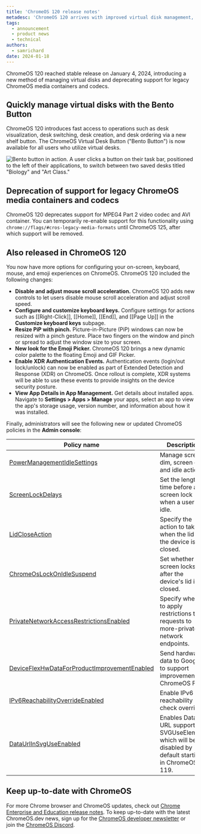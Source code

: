 ```yaml
---
title: 'ChromeOS 120 release notes'
metadesc: 'ChromeOS 120 arrives with improved virtual disk management, new UX configuration options, and updated administrative policies.'
tags:
  - announcement
  - product news
  - technical
authors:
  - samrichard
date: 2024-01-18
---
```


ChromeOS 120 reached stable release on January 4, 2024, introducing a new method of managing virtual disks and deprecating support for legacy ChromeOS media containers and codecs.

## Quickly manage virtual disks with the Bento Button

ChromeOS 120 introduces fast access to operations such as desk visualization, desk switching, desk creation, and desk ordering via a new shelf button. The ChromeOS Virtual Desk Button ("Bento Button") is now available for all users who utilize virtual desks.

![Bento button in action. A user clicks a button on their task bar, positioned to the left of their applications, to switch between two saved desks titled "Biology" and "Art Class."](ix://posts/m120/inline-1.gif)

## Deprecation of support for legacy ChromeOS media containers and codecs

ChromeOS 120 deprecates support for MPEG4 Part 2 video codec and AVI container. You can temporarily re-enable support for this functionality using `chrome://flags/#cros-legacy-media-formats` until ChromeOS 125, after which support will be removed.

## Also released in ChromeOS 120

You now have more options for configuring your on-screen, keyboard, mouse, and emoji experiences on ChromeOS. ChromeOS 120 included the following changes:

- **Disable and adjust mouse scroll acceleration.** ChromeOS 120 adds new controls to let users disable mouse scroll acceleration and adjust scroll speed.
- **Configure and customize keyboard keys.** Configure settings for actions such as [[Right-Click]], [[Home]], [[End]], and [[Page Up]] in the **Customize keyboard keys** subpage.
- **Resize PiP with pinch.** Picture-in-Picture (PiP) windows can now be resized with a pinch gesture. Place two fingers on the window and pinch or spread to adjust the window size to your screen.
- **New look for the Emoji Picker.** ChromeOS 120 brings a new dynamic color palette to the floating Emoji and GIF Picker.
- **Enable XDR Authentication Events.** Authentication events (login/out lock/unlock) can now be enabled as part of Extended Detection and Response (XDR) on ChromeOS. Once rollout is complete, XDR systems will be able to use these events to provide insights on the device security posture.
- **View App Details in App Management.** Get details about installed apps. Navigate to **Settings > Apps > Manage** your apps, select an app to view the app's storage usage, version number, and information about how it was installed.

Finally, administrators will see the following new or updated ChromeOS policies in the **Admin console**:

<table>
  <thead>
    <tr>
      <th>Policy name</th>
      <th>Description</th>
    </tr>
  </thead>
  <tbody>
    <tr>
      <td><a href="https://chromeenterprise.google/policies/#PowerManagementIdleSettings">PowerManagementIdleSettings</a></td>
      <td>Manage screen dim, screen off, and idle actions.</td>
    </tr>
    <tr>
      <td><a href="https://chromeenterprise.google/policies/#ScreenLockDelays">ScreenLockDelays</a></td>
      <td>Set the length of time before a screen lock when a user is idle. </td>
    </tr>
    <tr>
      <td><a href="https://chromeenterprise.google/policies/#LidCloseAction">LidCloseAction</a></td>
      <td>Specify the action to take when the lid of the device is closed.</td>
    </tr>
    <tr>
      <td><a href="https://chromeenterprise.google/policies/#ChromeOsLockOnIdleSuspend">ChromeOsLockOnIdleSuspend</a> </td>
      <td>Set whether the screen locks after the device's lid is closed. </td>
    </tr>
    <tr>
      <td><a href="https://chromeenterprise.google/policies/#PrivateNetworkAccessRestrictionsEnabled">PrivateNetworkAccessRestrictionsEnabled</a></td>
      <td>Specify whether to apply restrictions to requests to more-private network endpoints.</td>
    </tr>
    <tr>
      <td><a href="https://chromeenterprise.google/policies/#DeviceFlexHwDataForProductImprovementEnabled">DeviceFlexHwDataForProductImprovementEnabled</a></td>
      <td>Send hardware data to Google to support improvements to ChromeOS Flex.</td>
    </tr>
    <tr>
      <td><a href="https://chromeenterprise.google/policies/#IPv6ReachabilityOverrideEnabled">IPv6ReachabilityOverrideEnabled</a></td>
      <td>Enable IPv6 reachability check override.</td>
    </tr>
    <tr>
      <td><a href="https://chromeenterprise.google/policies/#DataUrlInSvgUseEnabled">DataUrlInSvgUseEnabled</a></td>
      <td>Enables Data URL support for SVGUseElement, which will be disabled by default starting in ChromeOS 119. </td>
    </tr>
  </tbody>
</table>

## Keep up-to-date with ChromeOS

For more Chrome browser and ChromeOS updates, check out [Chrome Enterprise and Education release notes⁠](https://support.google.com/chrome/a/answer/7679408?hl=en&ref_topic=7679105&sjid=17790463155195284014-NA#). To keep up-to-date with the latest ChromeOS.dev news, sign up for the [ChromeOS developer newsletter](/{{locale.code}}/subscribe) or join the [ChromeOS Discord](https://chromeos.dev/discord).
